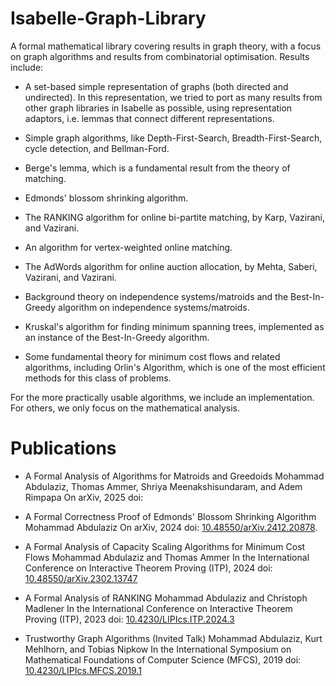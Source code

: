 # Isabelle-Graph-Library

A formal mathematical library covering results in graph theory, with a focus on graph algorithms and results from combinatorial optimisation.
Results include:

 - A set-based simple representation of graphs (both directed and undirected). In this representation, we tried to port as many results from other graph libraries in Isabelle as possible, using representation adaptors, i.e. lemmas that connect different representations.

 - Simple graph algorithms, like Depth-First-Search, Breadth-First-Search, cycle detection, and Bellman-Ford. 

 - Berge's lemma, which is a fundamental result from the theory of matching.

 - Edmonds' blossom shrinking algorithm.

 - The RANKING algorithm for online bi-partite matching, by Karp, Vazirani, and Vazirani.

 - An algorithm for vertex-weighted online matching.

 - The AdWords algorithm for online auction allocation, by Mehta, Saberi, Vazirani, and Vazirani.
 
 - Background theory on independence systems/matroids and the Best-In-Greedy algorithm on independence systems/matroids.

 - Kruskal's algorithm for finding minimum spanning trees, implemented as an instance of the Best-In-Greedy algorithm.
 
 - Some fundamental theory for minimum cost flows and related algorithms, including Orlin's Algorithm, which is one of the most efficient methods for this class of problems.

For the more practically usable algorithms, we include an implementation. For others, we only focus on the mathematical analysis.

# Publications

 - A Formal Analysis of Algorithms for Matroids and Greedoids
   Mohammad Abdulaziz, Thomas Ammer, Shriya Meenakshisundaram, and Adem Rimpapa
   On arXiv, 2025 doi: [](https://)
   
 - A Formal Correctness Proof of Edmonds' Blossom Shrinking Algorithm
   Mohammad Abdulaziz 
   On arXiv, 2024 doi: [10.48550/arXiv.2412.20878](https://10.48550/arXiv.2412.20878).

 - A Formal Analysis of Capacity Scaling Algorithms for Minimum Cost Flows
   Mohammad Abdulaziz and Thomas Ammer
   In the International Conference on Interactive Theorem Proving (ITP), 2024 doi: [10.48550/arXiv.2302.13747](https://10.48550/arXiv.2302.13747)

 - A Formal Analysis of RANKING
   Mohammad Abdulaziz and Christoph Madlener
   In the International Conference on Interactive Theorem Proving (ITP), 2023 doi: [10.4230/LIPIcs.ITP.2024.3](https://10.4230/LIPIcs.ITP.2024.3)

 - Trustworthy Graph Algorithms (Invited Talk)
   Mohammad Abdulaziz, Kurt Mehlhorn, and Tobias Nipkow
   In the International Symposium on Mathematical Foundations of Computer Science (MFCS), 2019 doi: [10.4230/LIPIcs.MFCS.2019.1](https://10.4230/LIPIcs.MFCS.2019.1)